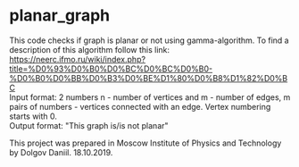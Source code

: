 # planar_graph

This code checks if graph is planar or not using gamma-algorithm. To find a description of this algorithm follow this link: https://neerc.ifmo.ru/wiki/index.php?title=%D0%93%D0%B0%D0%BC%D0%BC%D0%B0-%D0%B0%D0%BB%D0%B3%D0%BE%D1%80%D0%B8%D1%82%D0%BC  
Input format: 2 numbers n - number of vertices and m - number of edges, m pairs of numbers - vertices connected with an edge. Vertex numbering starts with 0.  
Output format: "This graph is/is not planar"


This project was prepared in Moscow Institute of Physics and Technology by Dolgov Daniil. 18.10.2019.
